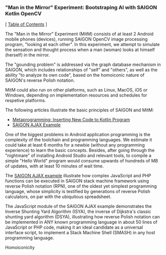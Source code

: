 ### "Man in the Mirror" Experiment: Bootstraping AI with SAIGON Kotlin OpenCV

\[ [Table of Contents](https://github.com/udexon/SAIGON/blob/master/0_Table_of_Contents.md) \]

The "Man in the Mirror" Experiment (MitM) consists of at least 2 Android mobile phones (devices), running SAIGON OpenCV image processing program, "looking at each other". In this experiment, we attempt to simulate the sensation and thought process when a man (woman) looks at himself (herself) in the mirror. 

The "gounding problem" is addressed via the graph database mechanism in SAIGON, which includes relationships of "self" and "others", as well as the ability "to analyze its own code", based on the homoiconic nature of SAIGON's reverse Polish notation.

MitM could also run on other platforms, such as Linux, MacOS, iOS or Windows, depending on implementation resources and schedules for respetive platforms.

The following articles illustrate the basic principles of SAIGON and MitM:

- [ Metaprogramming: Inserting New Code to Kotlin Program ](https://github.com/udexon/SAIGON/blob/master/S_insert.md)
- [SAIGON AJAX Example](http://5gl.epizy.com/nsm/fgl.html)

One of the biggest problems in Android application programming is the complexity of the toolchain and programming languages. We estimate it could take at least 6 months for a newbie (without any programming experience) to learn the basic concepts. Besides, after going through the "nightmare" of installing Android Studio and relevant tools, to compile a simple "Hello World" program would consume upwards of hundreds of MB of updates, with at least 10 minutes of wait time.

The [SAIGON AJAX example](http://5gl.epizy.com/nsm/fgl.html) illustrate how complex JavaScript and PHP functions can be executed in SAIGON stack machine framework using reverse Polish notation (RPN), one of the oldest yet simplest programming language, whose simplicity is testified by generations of reverse Polish calculators, on par with the ubiquitous spreadsheet.

The JavaScript module of the SAIGON AJAX example demonstrates the Inverse Shunting Yard Algorithm (ISYA), the inverse of Dijkstra's classic shunting yard algorithm (DSYA), illustrating how reverse Polish notation can be implemented in ANY known programming language in about 50 lines of JavaScript or PHP code, making it an ideal candidate as a universal interface script, to implement a Stack Machine Shell (SMASH) in any host programming language.

Homoiconicity
